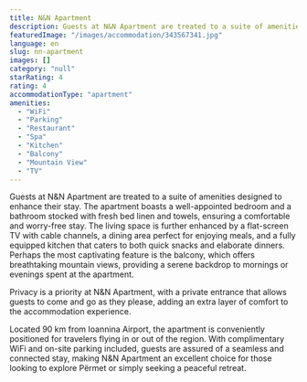 ```yaml
---
title: N&N Apartment
description: Guests at N&N Apartment are treated to a suite of amenities designed to enhance their stay. The apartment boasts a well-appointed bedroom and a bathroom stocked
featuredImage: "/images/accommodation/343567341.jpg"
language: en
slug: nn-apartment
images: []
category: "null"
starRating: 4
rating: 4
accommodationType: "apartment"
amenities:
  - "WiFi"
  - "Parking"
  - "Restaurant"
  - "Spa"
  - "Kitchen"
  - "Balcony"
  - "Mountain View"
  - "TV"
---
```


Guests at N&N Apartment are treated to a suite of amenities designed to enhance their stay. The apartment boasts a well-appointed bedroom and a bathroom stocked with fresh bed linen and towels, ensuring a comfortable and worry-free stay. The living space is further enhanced by a flat-screen TV with cable channels, a dining area perfect for enjoying meals, and a fully equipped kitchen that caters to both quick snacks and elaborate dinners. Perhaps the most captivating feature is the balcony, which offers breathtaking mountain views, providing a serene backdrop to mornings or evenings spent at the apartment.

Privacy is a priority at N&N Apartment, with a private entrance that allows guests to come and go as they please, adding an extra layer of comfort to the accommodation experience.

Located 90 km from Ioannina Airport, the apartment is conveniently positioned for travelers flying in or out of the region. With complimentary WiFi and on-site parking included, guests are assured of a seamless and connected stay, making N&N Apartment an excellent choice for those looking to explore Përmet or simply seeking a peaceful retreat.

